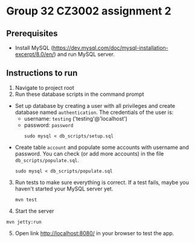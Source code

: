 # Group 32 CZ3002 assignment 2

## Prerequisites

- Install MySQL (<https://dev.mysql.com/doc/mysql-installation-excerpt/8.0/en/>) 
  and run MySQL server. 

## Instructions to run

1. Navigate to project root
2. Run these database scripts in the command prompt
- Set up database by creating a user with all privileges and create database 
  named `authentication`. The credentials of the user is:
  - username: `testing` ('testing'@'localhost')
  - password: `password`
    ```shell
    sudo mysql < db_scripts/setup.sql
    ```
- Create table `account` and populate some accounts with username and password.
  You can check (or add more accounts) in the file `db_scripts/populate.sql`.
    ```shell
    sudo mysql < db_scripts/populate.sql
    ```
3. Run tests to make sure everything is correct. If a test fails, maybe you 
haven't started your MySQL server yet.
    ```shell
    mvn test
    ```
4. Start the server
```shell
mvn jetty:run
```
5. Open link <http://localhost:8080/> in your browser to test the app.
